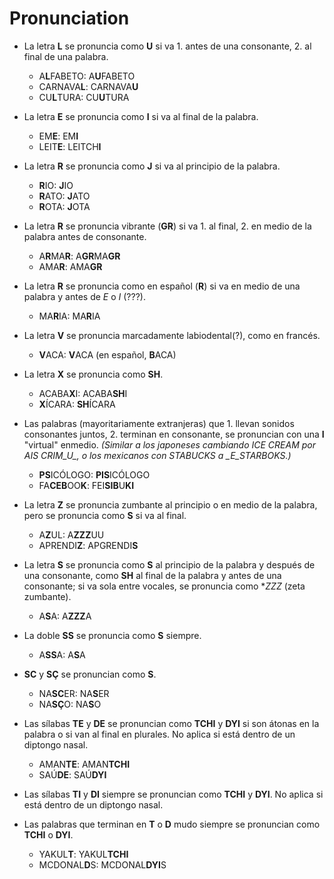# Pronunciation

* La letra **L** se pronuncia como **U** si va 1. antes de una consonante, 2. al final de una palabra.
  - A**L**FABETO: A**U**FABETO
  - CARNAVA**L**: CARNAVA**U**
  - CU**L**TURA: CU**U**TURA

* La letra **E** se pronuncia como **I** si va al final de la palabra.
  - EM**E**: EM**I**
  - LEIT**E**: LEITCH**I**

* La letra **R** se pronuncia como **J** si va al principio de la palabra.
  - **R**IO: **J**IO
  - **R**ATO: **J**ATO
  - **R**OTA: **J**OTA

* La letra **R** se pronuncia vibrante (**GR**) si va 1. al final, 2. en medio de la palabra antes de consonante.
  - A**R**MA**R**: A**GR**MA**GR**
  - AMA**R**: AMA**GR**

* La letra **R** se pronuncia como en español (**R**) si va en medio de una palabra y antes de *E* o *I* (???).
  - MA**R**IA: MA**R**IA

* La letra **V** se pronuncia marcadamente labiodental(?), como en francés.
  - **V**ACA: **V**ACA (en español, **B**ACA)

* La letra **X** se pronuncia como **SH**.
  - ACABA**X**I: ACABA**SH**I
  - **X**ÍCARA: **SH**ÍCARA

* Las palabras (mayoritariamente extranjeras) que 1. llevan sonidos consonantes juntos, 2. terminan en consonante, se pronuncian con una **I** "virtual" enmedio. *(Similar a los japoneses cambiando ICE CREAM por AIS CRIM_U_, o los mexicanos con STABUCKS a _E_STARBOKS.)*
  - **PS**ICÓLOGO: **PIS**ICÓLOGO
  - FA**CEB**OO**K**: FEI**SIB**U**KI**

* La letra **Z** se pronuncia zumbante al principio o en medio de la palabra, pero se pronuncia como **S** si va al final.
  - A**Z**UL: A**ZZZ**UU
  - APRENDI**Z**: APGRENDI**S**

* La letra **S** se pronuncia como **S** al principio de la palabra y después de una consonante, como **SH** al final de la palabra y antes de una consonante; si va sola entre vocales, se pronuncia como **ZZZ* (zeta zumbante).
  - A**S**A: A**ZZZ**A

* La doble **SS** se pronuncia como **S** siempre.
  - A**SS**A: A**S**A

* **SC** y **SÇ** se pronuncian como **S**.
  - NA**SC**ER: NA**S**ER
  - NA**SÇ**O: NA**S**O

* Las sílabas **TE** y **DE** se pronuncian como **TCHI** y **DYI** si son átonas en la palabra o si van al final en plurales. No aplica si está dentro de un diptongo nasal.
  - AMAN**TE**: AMAN**TCHI**
  - SAÚ**DE**: SAÚ**DYI**

* Las sílabas **TI** y **DI** siempre se pronuncian como **TCHI** y **DYI**. No aplica si está dentro de un diptongo nasal.

* Las palabras que terminan en **T** o **D** mudo siempre se pronuncian como **TCHI** o **DYI**.
  - YAKUL**T**: YAKUL**TCHI**
  - MCDONAL**D**S: MCDONAL**DYI**S
